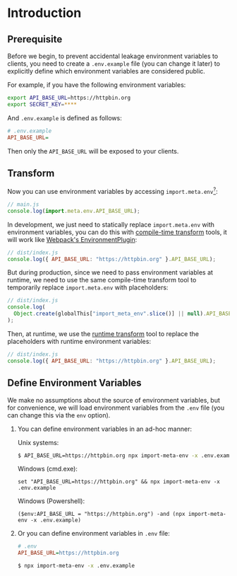 # Introduction

## Prerequisite

Before we begin, to prevent accidental leakage environment variables to clients, you need to create a `.env.example` file (you can change it later) to explicitly define which environment variables are considered public.

For example, if you have the following environment variables:

```bash
export API_BASE_URL=https://httpbin.org
export SECRET_KEY=****
```

And `.env.example` is defined as follows:

```ini
# .env.example
API_BASE_URL=
```

Then only the `API_BASE_URL` will be exposed to your clients.

## Transform

Now you can use environment variables by accessing `import.meta.env`[<sup>?</sup>](/guide/faq/why-use-import-meta.html):

```js
// main.js
console.log(import.meta.env.API_BASE_URL);
```

In development, we just need to statically replace `import.meta.env` with environment variables, you can do this with [compile-time transform](/guide/getting-started/compile-time-transform.html) tools, it will work like [Webpack's EnvironmentPlugin](https://webpack.js.org/plugins/environment-plugin/):

```js
// dist/index.js
console.log({ API_BASE_URL: "https://httpbin.org" }.API_BASE_URL);
```

But during production, since we need to pass environment variables at runtime, we need to use the same compile-time transform tool to temporarily replace `import.meta.env` with placeholders:

```js
// dist/index.js
console.log(
  Object.create(globalThis["import_meta_env".slice()] || null).API_BASE_URL
);
```

Then, at runtime, we use the [runtime transform](/guide/getting-started/runtime-transform.html) tool to replace the placeholders with runtime environment variables:

```js
// dist/index.js
console.log({ API_BASE_URL: "https://httpbin.org" }.API_BASE_URL);
```

## Define Environment Variables

We make no assumptions about the source of environment variables, but for convenience, we will load environment variables from the `.env` file (you can change this via the `env` option).

1. You can define environment variables in an ad-hoc manner:

   Unix systems:

   ```bash
   $ API_BASE_URL=https://httpbin.org npx import-meta-env -x .env.example
   ```

   Windows (cmd.exe):

   ```
   set "API_BASE_URL=https://httpbin.org" && npx import-meta-env -x .env.example
   ```

   Windows (Powershell):

   ```
   ($env:API_BASE_URL = "https://httpbin.org") -and (npx import-meta-env -x .env.example)
   ```

2. Or you can define environment variables in `.env` file:

   ```ini
   # .env
   API_BASE_URL=https://httpbin.org
   ```

   ```bash
   $ npx import-meta-env -x .env.example
   ```
